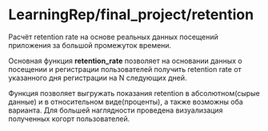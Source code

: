# LearningRep/final_project/retention
Расчёт retention rate на основе реальных данных посещений приложения за большой промежуток времени.

Основная функция **retention_rate** позволяет на основании данных о посещении и регистрации пользователей получить retention rate от указанного дня регистрации на N следующих дней.

Функция позволяет выгружать показания retention в абсолютном(сырые данные) и в относительном виде(проценты), а также возможны оба варианта.
Для большей наглядности проведена визуализация полученных когорт пользователей.

